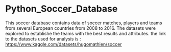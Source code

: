 # Python_Soccer_Database
This soccer database contains data of soccer matches, players and teams from several European countries from 2008 to 2016. The datasets were explored to establishe the teams with the best results and attributes.
the link to the datasets used for analysis is : https://www.kaggle.com/datasets/hugomathien/soccer
